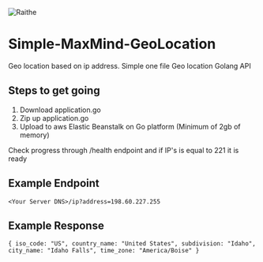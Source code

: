 ![Raithe](https://github.com/catmullet/Simple-MaxMind-GeoLocation/blob/master/smpgeoloc.png?raw=true)
# Simple-MaxMind-GeoLocation
Geo location based on ip address.  Simple one file Geo location Golang API

## Steps to get going
1. Download application.go
2. Zip up application.go
3. Upload to aws Elastic Beanstalk on Go platform (Minimum of 2gb of memory)

Check progress through /health endpoint and if IP's is equal to 221 it is ready

## Example Endpoint
`<Your Server DNS>/ip?address=198.60.227.255`
  
## Example Response 
`{
  iso_code: "US",
  country_name: "United States",
  subdivision: "Idaho",
  city_name: "Idaho Falls",
  time_zone: "America/Boise"
}`
